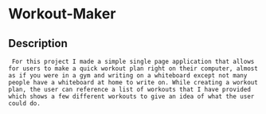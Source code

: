 # Workout-Maker

## Description
     For this project I made a simple single page application that allows for users to make a quick workout plan right on their computer, almost as if you were in a gym and writing on a whiteboard except not many people have a whiteboard at home to write on. While creating a workout plan, the user can reference a list of workouts that I have provided which shows a few different workouts to give an idea of what the user could do.

